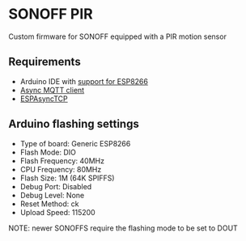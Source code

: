 # SONOFF PIR
Custom firmware for SONOFF equipped with a PIR motion sensor


## Requirements
* Arduino IDE with [support for ESP8266](https://github.com/esp8266/Arduino)
* [Async MQTT client](https://github.com/marvinroger/async-mqtt-client)
* [ESPAsyncTCP](https://github.com/me-no-dev/ESPAsyncTCP)

## Arduino flashing settings

* Type of board: Generic ESP8266
* Flash Mode: DIO
* Flash Frequency: 40MHz
* CPU Frequency: 80MHz
* Flash Size: 1M (64K SPIFFS)
* Debug Port: Disabled
* Debug Level: None
* Reset Method: ck
* Upload Speed: 115200

NOTE: newer SONOFFS require the flashing mode to be set to DOUT
